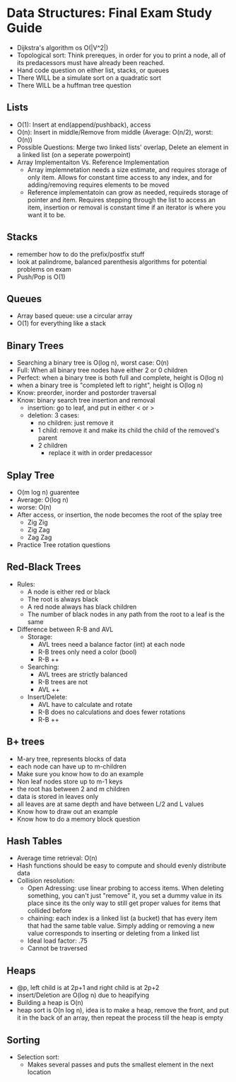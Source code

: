 # Data Structures: Final Exam Study Guide
- Dijkstra's algorithm os O(|V^2|)
- Topological sort: Think prereques, in order for you to print a node, all of its predacessors must have already been reached. 
- Hand code question on either list, stacks, or queues
- There WILL be a simulate sort on a quadratic sort
- There WILL be a huffman tree question
## Lists
- O(1): Insert at end(append/pushback), access
- O(n): Insert in middle/Remove from middle (Average: O(n/2), worst: O(n))
- Possible Questions: Merge two linked lists' overlap, Delete an element in a linked list (on a seperate powerpoint)
- Array Implementaiton Vs. Reference Implementation
    - Array implemnetation needs a size estimate, and requires storage of only item. Allows for constant time access to any index, and for adding/removing requires elements to be moved
    - Reference implementatoin can grow as needed, requireds storage of pointer and item. Requires stepping through the list to access an item, insertion or removal is constant time if an iterator is where you want it to be.
## Stacks
- remember how to do the prefix/postfix stuff
- look at palindrome, balanced parenthesis algorithms for potential problems on exam
- Push/Pop is O(1)
## Queues
- Array based queue: use a circular array
- O(1) for everything like a stack
## Binary Trees
- Searching a binary tree is O(log n), worst case: O(n)
- Full: When all binary tree nodes have either 2 or 0 children
- Perfect: when a binary tree is both full and complete, height is O(log n)
- when a binary tree is "completed left to right", height is O(log n)
- Know: preorder, inorder and postorder traversal
- Know: binary search tree insertion and removal
    - insertion: go to leaf, and put in either < or >
    - deletion: 3 cases:
        - no children: just remove it
        - 1 child: remove it and make its child the child of the removed's parent
        - 2 children
            - replace it with in order predacessor
## Splay Tree
- O(m log n) guarentee
- Average: O(log n)
- worse: O(n)
- After access, or insertion, the node becomes the root of the splay tree
    - Zig Zig
    - Zig Zag
    - Zag Zag
- Practice Tree rotation questions
## Red-Black Trees
- Rules: 
    - A node is either red or black
    - The root is always black
    - A red node always has black children
    - The number of black nodes in any path from the root to a leaf is the same
- Difference between R-B and AVL
    - Storage:
        - AVL trees need a balance factor (int) at each node
        - R-B trees only need a color (bool)
        - R-B ++
    - Searching:
        - AVL trees are strictly balanced
        - R-B trees are not
        - AVL ++
    - Insert/Delete:
        - AVL have to calculate and rotate 
        - R-B does no calculations and does fewer rotations
        - R-B ++
## B+ trees
- M-ary tree, represents blocks of data
- each node can have up to m-children
- Make sure you know how to do an example
- Non leaf nodes store up to m-1 keys
- the root has between 2 and m children
- data is stored in leaves only
- all leaves are at same depth and have between L/2 and L values
-  Know how to draw out an example
-  Know how to do a memory block question
## Hash Tables
- Average time retrieval: O(n)
- Hash functions should be easy to compute and should evenly distribute data
- Collision resolution:
    - Open Adressing: use linear probing to access items. When deleting something, you can't just "remove" it, you set a dummy value in its place since its the only way to still get proper values for items that collided before
    - chaining: each index is a linked list (a bucket) that has every item that had the same table value. Simply adding or removing a new value corresponds to inserting or deleting from a linked list
    - Ideal load factor: .75
    - Cannot be traversed
## Heaps
- @p, left child is at 2p+1 and right child is at 2p+2
- insert/Deletion are O(log n) due to heapifying
- Building a heap is O(n)
- heap sort is O(n log n), idea is to make a heap, remove the front, and put it in the back of an array, then repeat the process till the heap is empty
## Sorting
- Selection sort:
    - Makes several passes and puts the smallest element in the next location